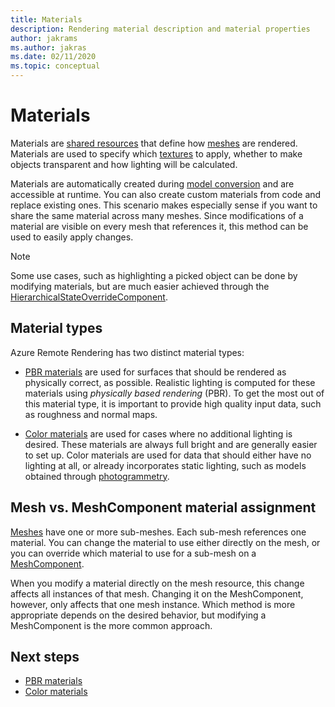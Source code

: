 ```yaml
---
title: Materials
description: Rendering material description and material properties
author: jakrams
ms.author: jakras
ms.date: 02/11/2020
ms.topic: conceptual
---
```


# Materials

Materials are [shared resources](../concepts/lifetime.md) that define how [meshes](meshes.md) are rendered. Materials are used to specify which [textures](textures.md) to apply, whether to make objects transparent and how lighting will be calculated.

Materials are automatically created during [model conversion](../how-tos/conversion/model-conversion.md) and are accessible at runtime. You can also create custom materials from code and replace existing ones. This scenario makes especially sense if you want to share the same material across many meshes. Since modifications of a material are visible on every mesh that references it, this method can be used to easily apply changes.

> [!NOTE]
> Some use cases, such as highlighting a picked object can be done by modifying materials, but are much easier achieved through the [HierarchicalStateOverrideComponent](../overview/features/override-hierarchical-state.md).

## Material types

Azure Remote Rendering has two distinct material types:

* [PBR materials](../overview/features/pbr-materials.md) are used for surfaces that should be rendered as physically correct, as possible. Realistic lighting is computed for these materials using *physically based rendering* (PBR). To get the most out of this material type, it is important to provide high quality input data, such as roughness and normal maps.

* [Color materials](../overview/features/color-materials.md) are used for cases where no additional lighting is desired. These materials are always full bright and are generally easier to set up. Color materials are used for data that should either have no lighting at all, or already incorporates static lighting, such as models obtained through [photogrammetry](https://en.wikipedia.org/wiki/Photogrammetry).

## Mesh vs. MeshComponent material assignment

[Meshes](meshes.md) have one or more sub-meshes. Each sub-mesh references one material. You can change the material to use either directly on the mesh, or you can override which material to use for a sub-mesh on a [MeshComponent](meshes.md#MeshComponent).

When you modify a material directly on the mesh resource, this change affects all instances of that mesh. Changing it on the MeshComponent, however, only affects that one mesh instance. Which method is more appropriate depends on the desired behavior, but modifying a MeshComponent is the more common approach.

## Next steps

* [PBR materials](../overview/features/pbr-materials.md)
* [Color materials](../overview/features/color-materials.md)
